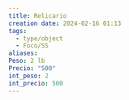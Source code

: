 ```yaml
---
title: Relicario
creation date: 2024-02-16 01:13
tags:
  - type/object
  - Foco/SS
aliases: 
Peso: 2 lb
Precio: "500"
int_peso: 2
int_precio: 500
---
```


